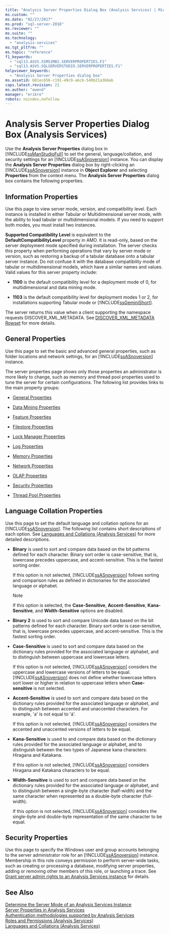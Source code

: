 ```yaml
---
title: "Analysis Server Properties Dialog Box (Analysis Services) | Microsoft Docs"
ms.custom: ""
ms.date: "02/27/2017"
ms.prod: "sql-server-2016"
ms.reviewer: ""
ms.suite: ""
ms.technology: 
  - "analysis-services"
ms.tgt_pltfrm: ""
ms.topic: "reference"
f1_keywords: 
  - "sql13.ASVS.SSMSIMBI.SERVERPROPERTIES.F1"
  - "sql13.ASVS.SQLSERVERSTUDIO.SERVERPROPERTIES.F1"
helpviewer_keywords: 
  - "Analysis Server Properties dialog box"
ms.assetid: b01ec658-c191-49c9-a6cb-549b21a368ab
caps.latest.revision: 21
ms.author: "owend"
manager: "erikre"
robots: noindex,nofollow
---
```

# Analysis Server Properties Dialog Box (Analysis Services)
  Use the **Analysis Server Properties** dialog box in [!INCLUDE[ssManStudioFull](../a9notintoc/includes/ssmanstudiofull-md.md)] to set the general, language/collation, and security settings for an [!INCLUDE[ssASnoversion](../a9notintoc/includes/ssasnoversion-md.md)] instance. You can display the **Analysis Server Properties** dialog box by right-clicking an [!INCLUDE[ssASnoversion](../a9notintoc/includes/ssasnoversion-md.md)] instance in **Object Explorer** and selecting **Properties** from the context menu. The **Analysis Server Properties** dialog box contains the following properties.  
  
## Information Properties  
 Use this page to view server mode, version, and compatibility level. Each instance is installed in either Tabular or Multidimensional server mode, with the ability to load tabular or multidimensional models. If you need to support both modes, you must install two instances.  
  
 **Supported Compatibility Level** is equivalent to the **DefaultCompatibilityLevel** property in AMO. It is read-only, based on the server deployment mode specified during installation. The server checks this property when performing operations that vary by server mode or version, such as restoring a backup of a tabular database onto a tabular server instance. Do not confuse it with the database compatibility mode of tabular or multidimensional models, which have a similar names and values. Valid values for this server property include:  
  
-   **1100** is the default compatibility level for a deployment mode of 0, for multidimensional and data mining mode.  
  
-   **1103** is the default compatibility level for deployment modes 1 or 2, for installations supporting Tabular mode or [!INCLUDE[ssGeminiShort](../a9notintoc/includes/ssgeminishort-md.md)].  
  
 The server returns this value when a client supporting the namespace requests DISCOVER_XML_METADATA. See [DISCOVER_XML_METADATA Rowset](../analysis-services/schema-rowsets/xml/discover-xml-metadata-rowset.md) for more details.  
  
## General Properties  
 Use this page to set the basic and advanced general properties, such as folder locations and network settings, for an [!INCLUDE[ssASnoversion](../a9notintoc/includes/ssasnoversion-md.md)] instance.  
  
 The server properties page shows only those properties an administrator is more likely to change, such as memory and thread pool properties used to tune the server for certain configurations. The following list provides links to the main property groups:  
  
-   [General Properties](../analysis-services/server-properties/general-properties.md)  
  
-   [Data Mining Properties](../analysis-services/server-properties/data-mining-properties.md)  
  
-   [Feature Properties](../analysis-services/server-properties/feature-properties.md)  
  
-   [Filestore Properties](../analysis-services/server-properties/filestore-properties.md)  
  
-   [Lock Manager Properties](../analysis-services/server-properties/lock-manager-properties.md)  
  
-   [Log Properties](../analysis-services/server-properties/log-properties.md)  
  
-   [Memory Properties](../analysis-services/server-properties/memory-properties.md)  
  
-   [Network Properties](../analysis-services/server-properties/network-properties.md)  
  
-   [OLAP Properties](../analysis-services/server-properties/olap-properties.md)  
  
-   [Security Properties](../analysis-services/server-properties/security-properties.md)  
  
-   [Thread Pool Properties](../analysis-services/server-properties/thread-pool-properties.md)  
  
## Language Collation Properties  
 Use this page to set the default language and collation options for an [!INCLUDE[ssASnoversion](../a9notintoc/includes/ssasnoversion-md.md)]. The following list contains short descriptions of each option. See [Languages and Collations &#40;Analysis Services&#41;](../analysis-services/languages-and-collations-analysis-services.md) for more detailed descriptions.  
  
-   **Binary** is used to sort and compare data based on the bit patterns defined for each character. Binary sort order is case-sensitive, that is, lowercase precedes uppercase, and accent-sensitive. This is the fastest sorting order.  
  
     If this option is not selected, [!INCLUDE[ssASnoversion](../a9notintoc/includes/ssasnoversion-md.md)] follows sorting and comparison rules as defined in dictionaries for the associated language or alphabet.  
  
    > [!NOTE]  
    >  If this option is selected, the **Case-Sensitive**, **Accent-Sensitive**, **Kana-Sensitive**, and **Width-Sensitive** options are disabled.  
  
-   **Binary 2** is used to sort and compare Unicode data based on the bit patterns defined for each character. Binary sort order is case-sensitive, that is, lowercase precedes uppercase, and accent-sensitive. This is the fastest sorting order.  
  
-   **Case-Sensitive** is used to sort and compare data based on the dictionary rules provided for the associated language or alphabet, and to distinguish between uppercase and lowercase letters.  
  
     If this option is not selected, [!INCLUDE[ssASnoversion](../a9notintoc/includes/ssasnoversion-md.md)] considers the uppercase and lowercase versions of letters to be equal. [!INCLUDE[ssASnoversion](../a9notintoc/includes/ssasnoversion-md.md)] does not define whether lowercase letters sort lower or higher in relation to uppercase letters when **Case-sensitive** is not selected.  
  
-   **Accent-Sensitive** is used to sort and compare data based on the dictionary rules provided for the associated language or alphabet, and to distinguish between accented and unaccented characters. For example, 'a' is not equal to 'á'.  
  
     If this option is not selected, [!INCLUDE[ssASnoversion](../a9notintoc/includes/ssasnoversion-md.md)] considers the accented and unaccented versions of letters to be equal.  
  
-   **Kana-Sensitive** is used to and compare data based on the dictionary rules provided for the associated language or alphabet, and to distinguish between the two types of Japanese kana characters: Hiragana and Katakana.  
  
     If this option is not selected, [!INCLUDE[ssASnoversion](../a9notintoc/includes/ssasnoversion-md.md)] considers Hiragana and Katakana characters to be equal.  
  
-   **Width-Sensitive** is used to sort and compare data based on the dictionary rules provided for the associated language or alphabet, and to distinguish between a single-byte character (half-width) and the same character when represented as a double-byte character (full-width).  
  
     If this option is not selected, [!INCLUDE[ssASnoversion](../a9notintoc/includes/ssasnoversion-md.md)] considers the single-byte and double-byte representation of the same character to be equal.  
  
## Security Properties  
 Use this page to specify the Windows user and group accounts belonging to the server administrator role for an [!INCLUDE[ssASnoversion](../a9notintoc/includes/ssasnoversion-md.md)] instance. Membership in this role conveys permission to perform server-wide tasks, such as creating or processing a database, modifying server properties, adding or removing other members of this role, or launching a trace. See [Grant server admin rights to an  Analysis Services instance](../analysis-services/instances/grant-server-admin-rights-to-an-analysis-services-instance.md) for details.  
  
## See Also  
 [Determine the Server Mode of an Analysis Services Instance](../analysis-services/instances/determine-the-server-mode-of-an-analysis-services-instance.md)   
 [Server Properties in Analysis Services](../analysis-services/server-properties/server-properties-in-analysis-services.md)   
 [Authentication methodologies supported by Analysis Services](../analysis-services/instances/authentication-methodologies-supported-by-analysis-services.md)   
 [Roles and Permissions &#40;Analysis Services&#41;](../analysis-services/multidimensional-models/roles-and-permissions-analysis-services.md)   
 [Languages and Collations &#40;Analysis Services&#41;](../analysis-services/languages-and-collations-analysis-services.md)  
  
  
